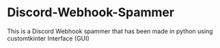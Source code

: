 # Discord-Webhook-Spammer
This is a Discord Webhook spammer that has been made in python using customtkinter Interface (GUI)
